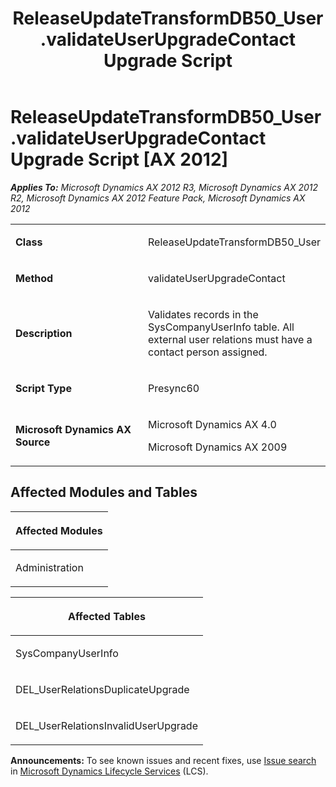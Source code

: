 ﻿---
title: ReleaseUpdateTransformDB50_User.validateUserUpgradeContact Upgrade Script
TOCTitle: ReleaseUpdateTransformDB50_User.validateUserUpgradeContact Upgrade Script
ms:assetid: d76665cc-dd39-34b2-609b-29579e485f8a
ms:mtpsurl: https://msdn.microsoft.com/en-us/library/JJ687094(v=AX.60)
ms:contentKeyID: 49711541
ms.date: 05/18/2015
mtps_version: v=AX.60
---

# ReleaseUpdateTransformDB50\_User.validateUserUpgradeContact Upgrade Script [AX 2012]


_**Applies To:** Microsoft Dynamics AX 2012 R3, Microsoft Dynamics AX 2012 R2, Microsoft Dynamics AX 2012 Feature Pack, Microsoft Dynamics AX 2012_

<table>
<colgroup>
<col style="width: 50%" />
<col style="width: 50%" />
</colgroup>
<tbody>
<tr class="odd">
<td><p><strong>Class</strong></p></td>
<td><p>ReleaseUpdateTransformDB50_User</p></td>
</tr>
<tr class="even">
<td><p><strong>Method</strong></p></td>
<td><p>validateUserUpgradeContact</p></td>
</tr>
<tr class="odd">
<td><p><strong>Description</strong></p></td>
<td><p>Validates records in the SysCompanyUserInfo table. All external user relations must have a contact person assigned.</p></td>
</tr>
<tr class="even">
<td><p><strong>Script Type</strong></p></td>
<td><p>Presync60</p></td>
</tr>
<tr class="odd">
<td><p><strong>Microsoft Dynamics AX Source</strong></p></td>
<td><p>Microsoft Dynamics AX 4.0</p>
<p>Microsoft Dynamics AX 2009</p></td>
</tr>
</tbody>
</table>


## Affected Modules and Tables

<table>
<colgroup>
<col style="width: 100%" />
</colgroup>
<thead>
<tr class="header">
<th><p>Affected Modules</p></th>
</tr>
</thead>
<tbody>
<tr class="odd">
<td><p>Administration</p></td>
</tr>
</tbody>
</table>


<table>
<colgroup>
<col style="width: 100%" />
</colgroup>
<thead>
<tr class="header">
<th><p>Affected Tables</p></th>
</tr>
</thead>
<tbody>
<tr class="odd">
<td><p>SysCompanyUserInfo</p></td>
</tr>
<tr class="even">
<td><p>DEL_UserRelationsDuplicateUpgrade</p></td>
</tr>
<tr class="odd">
<td><p>DEL_UserRelationsInvalidUserUpgrade</p></td>
</tr>
</tbody>
</table>

  
**Announcements:** To see known issues and recent fixes, use [Issue search](http://go.microsoft.com/fwlink/?linkid=389258) in [Microsoft Dynamics Lifecycle Services](http://go.microsoft.com/fwlink/?linkid=306505) (LCS).

